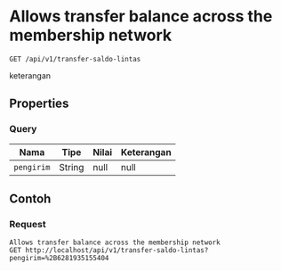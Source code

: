 # Allows transfer balance across the membership network
```http
GET /api/v1/transfer-saldo-lintas
```
keterangan
## Properties
### Query
Nama | Tipe | Nilai | Keterangan
--- | --- | --- | ---
<code>pengirim</code> | String | null | null

## Contoh

### Request
```http
Allows transfer balance across the membership network
GET http://localhost/api/v1/transfer-saldo-lintas?pengirim=%2B6281935155404
```
